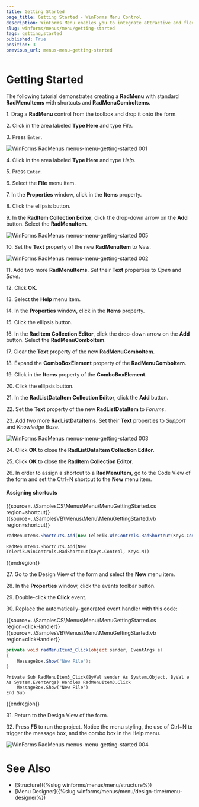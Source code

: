 ```yaml
---
title: Getting Started
page_title: Getting Started - WinForms Menu Control
description: WinForms Menu enables you to integrate attractive and flexible menus on Forms within your Windows applications.
slug: winforms/menus/menu/getting-started
tags: getting,started
published: True
position: 3
previous_url: menus-menu-getting-started
---
```


# Getting Started 

The following tutorial demonstrates creating a **RadMenu** with standard **RadMenuItems** with shortcuts and **RadMenuComboItems**.

1\. Drag a __RadMenu__ control from the toolbox and drop it onto the form.
            

2\. Click in the area labeled __Type Here__ and type *File*.
              

3\. Press `Enter`.

 ![WinForms RadMenus menus-menu-getting-started 001](images/menus-menu-getting-started001.png)

4\. Click in the area labeled __Type Here__ and type *Help*.
            

5\. Press `Enter`.
            

6\. Select the **File** menu item.
            

7\. In the __Properties__ window, click in the __Items__ property.
            

8\. Click the ellipsis button.
            

9\. In the __RadItem Collection Editor__, click the drop-down arrow on the __Add__ button. Select the __RadMenuItem__.

![WinForms RadMenus menus-menu-getting-started 005](images/menus-menu-getting-started005.png)
            

10\. Set the __Text__ property of the new __RadMenuItem__ to *New*.

![WinForms RadMenus menus-menu-getting-started 002](images/menus-menu-getting-started002.png)

11\. Add two more **RadMenuItems**. Set their __Text__ properties to *Open* and *Save*.
            

12\. Click __OK__.
            

13\. Select the **Help** menu item.
            

14\. In the __Properties__ window, click in the __Items__ property.
            

15\. Click the ellipsis button.
            

16\. In the __RadItem Collection Editor__, click the drop-down arrow on the __Add__ button. Select the __RadMenuComboItem__.
            

17\. Clear the __Text__ property of the new **RadMenuComboItem**.
            

18\. Expand the __ComboBoxElement__ property of the **RadMenuComboItem**.
            

19\. Click in the __Items__ property of the **ComboBoxElement**.
            

20\. Click the ellipsis button.
            

21\. In the __RadListDataItem Collection Editor__, click the __Add__ button.
            

22\. Set the __Text__ property of the new **RadListDataItem** to *Forums*.
 
23\. Add two more **RadListDataItems**. Set their __Text__ properties to *Support* and *Knowledge Base*.

![WinForms RadMenus menus-menu-getting-started 003](images/menus-menu-getting-started003.png)

24\. Click __OK__ to close the **RadListDataItem Collection Editor**.
            

25\. Click __OK__ to close the **RadItem Collection Editor**.
            

26\. In order to assign a shortcut to a **RadMenuItem**, go to the Code View of the form and set the Ctrl+N shortcut to the **New** menu item. 

#### Assigning shortcuts

{{source=..\SamplesCS\Menus\Menu\MenuGettingStarted.cs region=shortcut}} 
{{source=..\SamplesVB\Menus\Menu\MenuGettingStarted.vb region=shortcut}} 

````C#
radMenuItem3.Shortcuts.Add(new Telerik.WinControls.RadShortcut(Keys.Control, Keys.N));

````
````VB.NET
RadMenuItem3.Shortcuts.Add(New Telerik.WinControls.RadShortcut(Keys.Control, Keys.N))

````

{{endregion}} 

27\. Go to the Design View of the form and select the **New** menu item.
            

28\. In the __Properties__ window, click the events toolbar button.
            

29\. Double-click the __Click__ event.
            

30\. Replace the automatically-generated event handler with this code:

{{source=..\SamplesCS\Menus\Menu\MenuGettingStarted.cs region=clickHandler}} 
{{source=..\SamplesVB\Menus\Menu\MenuGettingStarted.vb region=clickHandler}} 

````C#
private void radMenuItem3_Click(object sender, EventArgs e)
{
    MessageBox.Show("New File");
}

````
````VB.NET
Private Sub RadMenuItem3_Click(ByVal sender As System.Object, ByVal e As System.EventArgs) Handles RadMenuItem3.Click
    MessageBox.Show("New File")
End Sub

````

{{endregion}} 

31\. Return to the Design View of the form.

32\. Press __F5__ to run the project. Notice the menu styling, the use of Ctrl+N to trigger the message box, and the combo box in the Help menu. 

![WinForms RadMenus menus-menu-getting-started 004](images/menus-menu-getting-started004.png)


# See Also

* [Structure]({%slug winforms/menus/menu/structure%})	
* [Menu Designer]({%slug winforms/menus/menu/design-time/menu-designer%})	
